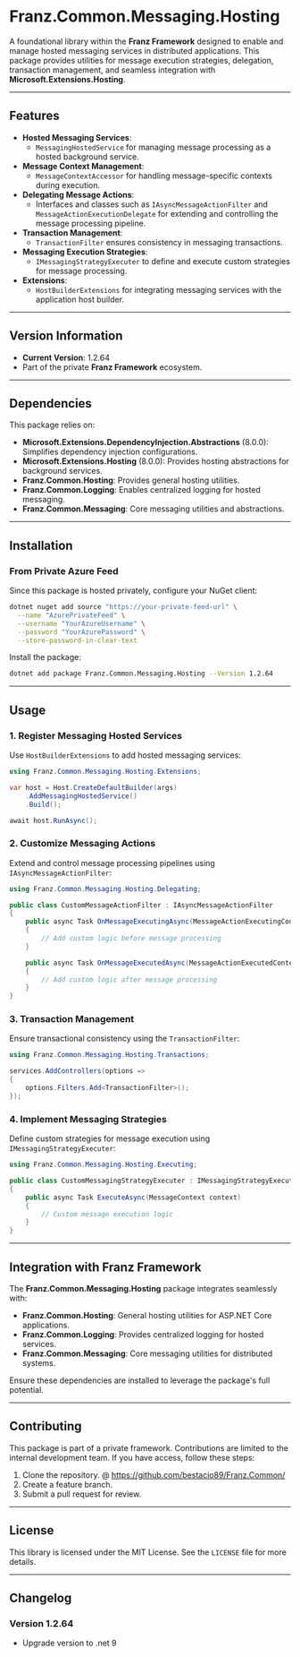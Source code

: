 ﻿# **Franz.Common.Messaging.Hosting**

A foundational library within the **Franz Framework** designed to enable and manage hosted messaging services in distributed applications. This package provides utilities for message execution strategies, delegation, transaction management, and seamless integration with **Microsoft.Extensions.Hosting**.

---

## **Features**

- **Hosted Messaging Services**:
  - `MessagingHostedService` for managing message processing as a hosted background service.
- **Message Context Management**:
  - `MessageContextAccessor` for handling message-specific contexts during execution.
- **Delegating Message Actions**:
  - Interfaces and classes such as `IAsyncMessageActionFilter` and `MessageActionExecutionDelegate` for extending and controlling the message processing pipeline.
- **Transaction Management**:
  - `TransactionFilter` ensures consistency in messaging transactions.
- **Messaging Execution Strategies**:
  - `IMessagingStrategyExecuter` to define and execute custom strategies for message processing.
- **Extensions**:
  - `HostBuilderExtensions` for integrating messaging services with the application host builder.

---

## **Version Information**

- **Current Version**: 1.2.64
- Part of the private **Franz Framework** ecosystem.

---

## **Dependencies**

This package relies on:
- **Microsoft.Extensions.DependencyInjection.Abstractions** (8.0.0): Simplifies dependency injection configurations.
- **Microsoft.Extensions.Hosting** (8.0.0): Provides hosting abstractions for background services.
- **Franz.Common.Hosting**: Provides general hosting utilities.
- **Franz.Common.Logging**: Enables centralized logging for hosted messaging.
- **Franz.Common.Messaging**: Core messaging utilities and abstractions.

---

## **Installation**

### **From Private Azure Feed**
Since this package is hosted privately, configure your NuGet client:

```bash
dotnet nuget add source "https://your-private-feed-url" \
  --name "AzurePrivateFeed" \
  --username "YourAzureUsername" \
  --password "YourAzurePassword" \
  --store-password-in-clear-text
```

Install the package:

```bash
dotnet add package Franz.Common.Messaging.Hosting --Version 1.2.64
```

---

## **Usage**

### **1. Register Messaging Hosted Services**

Use `HostBuilderExtensions` to add hosted messaging services:

```csharp
using Franz.Common.Messaging.Hosting.Extensions;

var host = Host.CreateDefaultBuilder(args)
    .AddMessagingHostedService()
    .Build();

await host.RunAsync();
```

### **2. Customize Messaging Actions**

Extend and control message processing pipelines using `IAsyncMessageActionFilter`:

```csharp
using Franz.Common.Messaging.Hosting.Delegating;

public class CustomMessageActionFilter : IAsyncMessageActionFilter
{
    public async Task OnMessageExecutingAsync(MessageActionExecutingContext context)
    {
        // Add custom logic before message processing
    }

    public async Task OnMessageExecutedAsync(MessageActionExecutedContext context)
    {
        // Add custom logic after message processing
    }
}
```

### **3. Transaction Management**

Ensure transactional consistency using the `TransactionFilter`:

```csharp
using Franz.Common.Messaging.Hosting.Transactions;

services.AddControllers(options =>
{
    options.Filters.Add<TransactionFilter>();
});
```

### **4. Implement Messaging Strategies**

Define custom strategies for message execution using `IMessagingStrategyExecuter`:

```csharp
using Franz.Common.Messaging.Hosting.Executing;

public class CustomMessagingStrategyExecuter : IMessagingStrategyExecuter
{
    public async Task ExecuteAsync(MessageContext context)
    {
        // Custom message execution logic
    }
}
```

---

## **Integration with Franz Framework**

The **Franz.Common.Messaging.Hosting** package integrates seamlessly with:
- **Franz.Common.Hosting**: General hosting utilities for ASP.NET Core applications.
- **Franz.Common.Logging**: Provides centralized logging for hosted services.
- **Franz.Common.Messaging**: Core messaging utilities for distributed systems.

Ensure these dependencies are installed to leverage the package's full potential.

---

## **Contributing**

This package is part of a private framework. Contributions are limited to the internal development team. If you have access, follow these steps:
1. Clone the repository. @ https://github.com/bestacio89/Franz.Common/
2. Create a feature branch.
3. Submit a pull request for review.

---

## **License**

This library is licensed under the MIT License. See the `LICENSE` file for more details.

---

## **Changelog**

### Version 1.2.64
- Upgrade version to .net 9

